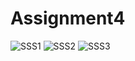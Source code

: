 # Assignment4
![SSS1](https://user-images.githubusercontent.com/100995642/159659699-0caa2bb1-a414-4ba7-9c14-50019de92e71.png)
![SSS2](https://user-images.githubusercontent.com/100995642/159660306-88c57894-e60e-4c4b-8357-9c49942c63b9.png)
![SSS3](https://user-images.githubusercontent.com/100995642/159659713-b721b861-4a50-41f2-932c-941da65767a7.png)
